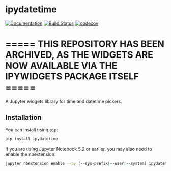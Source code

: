 
# ipydatetime

[![Documentation](https://readthedocs.org/projects/ipydatetime/badge/?version=latest)](https://ipydatetime.readthedocs.io/en/latest/?badge=latest)
[![Build Status](https://travis-ci.org/vidartf/ipydatetime.svg?branch=master)](https://travis-ci.org/vidartf/ipydatetime)
[![codecov](https://codecov.io/gh/vidartf/ipydatetime/branch/master/graph/badge.svg)](https://codecov.io/gh/vidartf/ipydatetime)

# ===== THIS REPOSITORY HAS BEEN ARCHIVED, AS THE WIDGETS ARE NOW AVAILABLE VIA THE IPYWIDGETS PACKAGE ITSELF =====

A Jupyter widgets library for time and datetime pickers.

## Installation

You can install using `pip`:

```bash
pip install ipydatetime
```

If you are using Jupyter Notebook 5.2 or earlier, you may also need to enable
the nbextension:

```bash
jupyter nbextension enable --py [--sys-prefix|--user|--system] ipydatetime
```
